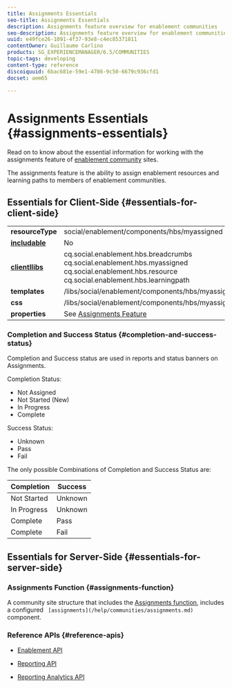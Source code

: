 ```yaml
---
title: Assignments Essentials
seo-title: Assignments Essentials
description: Assignments feature overview for enablement communities
seo-description: Assignments feature overview for enablement communities
uuid: e49fce26-1091-4f37-93e8-c4ec85371811
contentOwner: Guillaume Carlino
products: SG_EXPERIENCEMANAGER/6.5/COMMUNITIES
topic-tags: developing
content-type: reference
discoiquuid: 6bac681e-59e1-4786-9c50-6679c936cfd1
docset: aem65

---
```


# Assignments Essentials {#assignments-essentials}

Read on to know about the essential information for working with the assignments feature of [enablement community](/help/communities/overview.md#enablement-community) sites.

The assignments feature is the ability to assign enablement resources and learning paths to members of enablement communities.

## Essentials for Client-Side {#essentials-for-client-side}

<table>
 <tbody>
  <tr>
   <td> <strong>resourceType</strong></td>
   <td>social/enablement/components/hbs/myassigned</td>
  </tr>
  <tr>
   <td> <a href="/help/communities/scf.md#add-or-include-a-communities-component"><strong>includable</strong></a></td>
   <td>No</td>
  </tr>
  <tr>
   <td> <a href="/help/communities/clientlibs.md"><strong>clientllibs</strong></a></td>
   <td>cq.social.enablement.hbs.breadcrumbs<br /> cq.social.enablement.hbs.myassigned<br /> cq.social.enablement.hbs.resource<br /> cq.social.enablement.hbs.learningpath</td>
  </tr>
  <tr>
   <td> <strong>templates</strong></td>
   <td> /libs/social/enablement/components/hbs/myassigned/myassigned.hbs</td>
  </tr>
  <tr>
   <td> <strong>css</strong></td>
   <td> /libs/social/enablement/components/hbs/myassigned/clientlibs/myassigned.css</td>
  </tr>
  <tr>
   <td><strong> properties</strong></td>
   <td>See <a href="/help/communities/assignments.md">Assignments Feature</a></td>
  </tr>
 </tbody>
</table>

### Completion and Success Status {#completion-and-success-status}

Completion and Success status are used in reports and status banners on Assignments.

Completion Status:

* Not Assigned
* Not Started (New)
* In Progress
* Complete

Success Status:

* Unknown
* Pass
* Fail

The only possible Combinations of Completion and Success Status are:

| **Completion** |**Success** |
|---|---|
| Not Started |Unknown |
| In Progress |Unknown |
| Complete |Pass |
| Complete |Fail |

## Essentials for Server-Side {#essentials-for-server-side}

### Assignments Function {#assignments-function}

A community site structure that includes the [Assignments function](/help/communities/functions.md#assignments-function), includes a configured ` [assignments](/help/communities/assignments.md)` component.

### Reference APIs {#reference-apis}

* [Enablement API](https://helpx.adobe.com/experience-manager/6-5/sites/developing/using/reference-materials/javadoc/com/adobe/cq/social/enablement/reporting/model/api/package-summary.html)

* [Reporting API](https://helpx.adobe.com/experience-manager/6-5/sites/developing/using/reference-materials/javadoc/com/adobe/cq/social/reporting/dv/api/package-summary.html)

* [Reporting Analytics API](https://helpx.adobe.com/experience-manager/6-5/sites/developing/using/reference-materials/javadoc/com/adobe/cq/social/reporting/analytics/api/package-summary.html)

